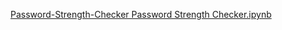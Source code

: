 [Password-Strength-Checker
Password Strength Checker.ipynb](https://github.com/Sejald24/Password-Strength-Checker)
